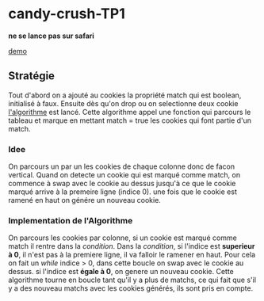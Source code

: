 # candy-crush-TP1

**ne se lance pas sur safari** 

[demo](https://aryamaan3.github.io/candy-crush-TP1/)

## Stratégie
Tout d'abord on a ajouté au cookies la propriété match qui est boolean, initialisé à faux.
Ensuite dès qu'on drop ou on selectionne deux cookie [l'algorithme](#implementation-de-lalgorithme) est lancé. Cette algorithme appel une fonction qui parcours le tableau et marque en mettant match = true les cookies qui font partie d'un match.

### Idee
On parcours un par un les cookies de chaque colonne donc de facon vertical. 
Quand on detecte un cookie qui est marqué comme match, on commence à swap avec le cookie au dessus jusqu'à ce que le cookie marqué arrive à la premeire ligne
(indice 0). une fois que le cookie est ramené en haut on génére un nouveau cookie.

### Implementation de l'Algorithme 
On parcours les cookies par colonne, si un cookie est marqué comme match il rentre dans la _condition_.
Dans la _condition_, si l'indice est **superieur à 0**, il n'est pas à la premiere ligne, 
il va falloir le ramener en haut. Pour cela on fait un _while_ indice > 0, dans cette boucle on swap avec le cookie au dessus.
si l'indice est **égale à 0**, on genere un nouveau cookie. Cette algorithme tourne en boucle tant qu'il y a plus de matchs, ce qui fait que s'il y a des nouveau matchs avec les cookies générés, ils sont pris en compte.

